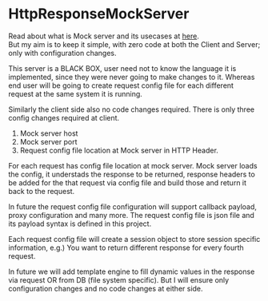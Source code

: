 # HttpResponseMockServer

Read about what is Mock server and its usecases at <a href="https://www.mock-server.com/#what-is-mockserver">here</a>.<BR>
But my aim is to keep it simple, with zero code at both the Client and Server; only with configuration changes.

This server is a BLACK BOX, user need not to know the language it is implemented, since they were never going to make changes to it.
Whereas end user will be going to create request config file for each different request at the same system it is running.

Similarly the client side also no code changes required. There is only three config changes required at client.
1. Mock server host
2. Mock server port
3. Request config file location at Mock server in HTTP Header.

For each request has config file location at mock server.
Mock server loads the config, it understads the response to be returned, response headers to be added for the that request via config file and build those 
and return it back to the request. 

In future the request config file configuration will support callback payload, proxy configuration and many more.
The request config file is json file and its payload syntax is defined in this project.

Each request config file will create a session object to store session specific information, e.g.) You want to return different response for every fourth request.

In future we will add template engine to fill dynamic values in the response via request OR from DB (file system specific).
But I will ensure only configuration changes and no code changes at either side.

